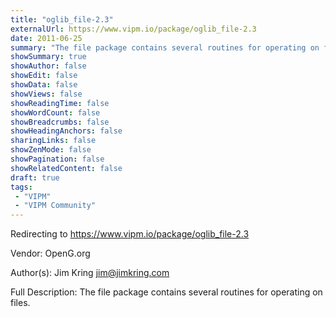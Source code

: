 ```yaml
---
title: "oglib_file-2.3"
externalUrl: https://www.vipm.io/package/oglib_file-2.3
date: 2011-06-25
summary: "The file package contains several routines for operating on files."
showSummary: true
showAuthor: false
showEdit: false
showData: false
showViews: false
showReadingTime: false
showWordCount: false
showBreadcrumbs: false
showHeadingAnchors: false
sharingLinks: false
showZenMode: false
showPagination: false
showRelatedContent: false
draft: true
tags:
 - "VIPM"
 - "VIPM Community"
---
```


Redirecting to https://www.vipm.io/package/oglib_file-2.3

Vendor: OpenG.org

Author(s): Jim Kring <jim@jimkring.com>
 
Full Description:
The file package contains several routines for operating on files.